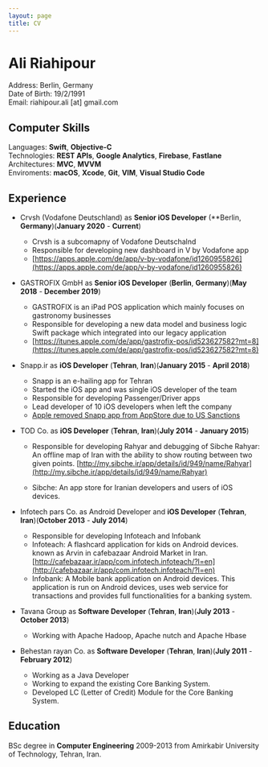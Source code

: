 ```yaml
---
layout: page
title: CV
---
```

# Ali Riahipour

Address: Berlin, Germany<br>
Date of Birth: 19/2/1991<br>
Email: riahipour.ali [at] gmail.com

## Computer Skills

Languages: **Swift**, **Objective-C**<br>
Technologies: **REST APIs**, **Google Analytics**, **Firebase**, **Fastlane**<br>
Architectures: **MVC**, **MVVM**<br>
Enviroments: **macOS**, **Xcode**, **Git**, **VIM**, **Visual Studio Code**<br>


## Experience

* Crvsh (Vodafone Deutschland) as **Senior iOS Developer** (**Berlin, **Germany**)(**January 2020** - **Current**)

  * Crvsh is a subcomapny of Vodafone Deutschalnd
  * Responsible for developing new dashboard in V by Vodafone app
  * [https://apps.apple.com/de/app/v-by-vodafone/id1260955826](https://apps.apple.com/de/app/v-by-vodafone/id1260955826)

* GASTROFIX GmbH as **Senior iOS Developer** (**Berlin**, **Germany**)(**May 2018** - **December 2019**)

  * GASTROFIX is an iPad POS application which mainly focuses on gastronomy businesses
  * Responsible for developing a new data model and business logic Swift package which integrated into our legacy application
  * [https://itunes.apple.com/de/app/gastrofix-pos/id523627582?mt=8](https://itunes.apple.com/de/app/gastrofix-pos/id523627582?mt=8)

* Snapp.ir as **iOS Developer** (**Tehran**, **Iran**)(**January 2015** - **April 2018**)

  * Snapp is an e-hailing app for Tehran
  * Started the iOS app and was single iOS developer of the team
  * Responsible for developing Passenger/Driver apps
  * Lead developer of 10 iOS developers when left the company
  * [Apple removed Snapp app from AppStore due to US Sanctions](https://www.theverge.com/2017/8/25/16201434/apple-iran-app-store-removal-sanctions-trump)

* TOD Co. as **iOS Developer** (**Tehran**, **Iran**)(**July 2014** - **January 2015**)

  * Responsible for developing Rahyar and debugging of Sibche
Rahyar: An offline map of Iran with the ability to show routing between two given points. 
[http://my.sibche.ir/app/details/id/949/name/Rahyar](http://my.sibche.ir/app/details/id/949/name/Rahyar)

  * Sibche: An app store for Iranian developers and users of iOS devices.
* Infotech pars Co. as Android Developer and **iOS Developer** (**Tehran**, **Iran**)(**October 2013** - **July 2014**)

  * Responsible for developing Infoteach and Infobank
  * Infoteach: A flashcard application for kids on Android devices. known as Arvin in cafebazaar Android Market in Iran. 
[http://cafebazaar.ir/app/com.infotech.infoteach/?l=en](http://cafebazaar.ir/app/com.infotech.infoteach/?l=en)
  * Infobank: A Mobile bank application on Android devices. This application is run on Android devices, uses web service for transactions and provides full functionalities for a banking system.

* Tavana Group as **Software Developer** (**Tehran**, **Iran**)(**July 2013** - **October 2013**)

  * Working with Apache Hadoop, Apache nutch and Apache Hbase

* Behestan rayan Co. as **Software Developer** (**Tehran**, **Iran**)(**July 2011** - **February 2012**)
  
  * Working as a Java Developer
  * Working to expand the existing Core Banking System.
  * Developed LC (Letter of Credit) Module for the Core Banking System.

## Education

BSc degree in **Computer Engineering** 2009-2013 from Amirkabir University of Technology, Tehran, Iran.
